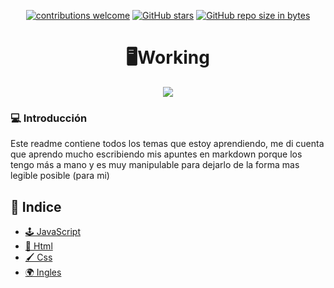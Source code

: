<div align="center">

[![contributions welcome](https://img.shields.io/badge/contributions-welcome-brightgreen.svg?style=flat)](https://github.com/Nomadiix/Working)
[![GitHub stars](https://img.shields.io/github/stars/Nomadiix/Working)](https://github.com/FabianMartinez1234567/Working/stargazers/)
[![GitHub repo size in bytes](https://img.shields.io/github/repo-size/Nomadiix/Working)](https://github.com/Nomadiix/Working)
 </div>

<h1 align="center"> 🖥️Working  </h1>
<div align="center">
  <img src="https://media.giphy.com/media/RMwgs5kZqkRyhF24KK/giphy.gif"/>
 </div>

### 💻 Introducción

Este readme contiene todos los temas que estoy aprendiendo, me di cuenta que aprendo mucho escribiendo mis apuntes en markdown porque los tengo más a mano y es muy manipulable para dejarlo de la forma mas legible posible (para mi)

## 📖 Indice

- [🕹️ JavaScript](/Readmes/JavaScript.md)
- [📌 Html](/Readmes/Html.md)
- [🖌️ Css](/Readmes/Css.md)
- [🌍 Ingles](/Readmes/Ingles.md)

